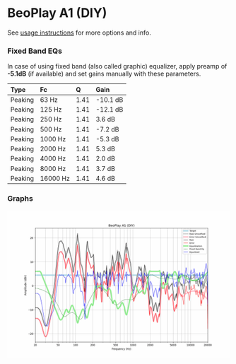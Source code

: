 # BeoPlay A1 (DIY)
See [usage instructions](https://github.com/jaakkopasanen/AutoEq#usage) for more options and info.

### Fixed Band EQs
In case of using fixed band (also called graphic) equalizer, apply preamp of **-5.1dB**
(if available) and set gains manually with these parameters.

| Type    | Fc       |    Q | Gain     |
|:--------|:---------|:-----|:---------|
| Peaking | 63 Hz    | 1.41 | -10.1 dB |
| Peaking | 125 Hz   | 1.41 | -12.1 dB |
| Peaking | 250 Hz   | 1.41 | 3.6 dB   |
| Peaking | 500 Hz   | 1.41 | -7.2 dB  |
| Peaking | 1000 Hz  | 1.41 | -5.3 dB  |
| Peaking | 2000 Hz  | 1.41 | 5.3 dB   |
| Peaking | 4000 Hz  | 1.41 | 2.0 dB   |
| Peaking | 8000 Hz  | 1.41 | 3.7 dB   |
| Peaking | 16000 Hz | 1.41 | 4.6 dB   |

### Graphs
![](./BeoPlay%20A1%20(DIY).png)